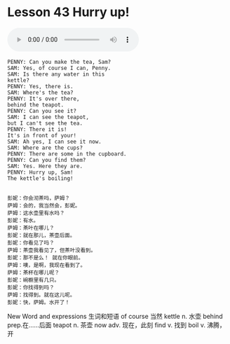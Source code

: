 # Lesson 43 Hurry up!

​<audio id="audio" controls="" loop="loop">
    <source id="mp3" src="https://online1.tingclass.net/lesson/shi0529/0000/16/43.mp3"> 
</audio>

```
PENNY: Can you make the tea, Sam?
SAM: Yes, of course I can, Penny.
SAM: Is there any water in this
kettle?
PENNY: Yes, there is.
SAM: Where's the tea?
PENNY: It's over there,
behind the teapot.
PENNY: Can you see it?
SAM: I can see the teapot,
but I can't see the tea.
PENNY: There it is!
It's in front of your!
SAM: Ah yes, I can see it now.
SAM: Where are the cups?
PENNY: There are some in the cupboard.
PENNY: Can you find them?
SAM: Yes. Here they are.
PENNY: Hurry up, Sam!
The kettle's boiling!


彭妮：你会沏茶吗，萨姆？
萨姆：会的，我当然会，彭妮。
萨姆：这水壶里有水吗？
彭妮：有水。
萨姆：茶叶在哪儿？
彭妮：就在那儿，茶壶后面。
彭妮：你看见了吗？
萨姆：茶壶我看见了，但茶叶没看到。
彭妮：那不是么！ 就在你眼前。
萨姆：噢，是啊，我现在看到了。
萨姆：茶杯在哪儿呢？
彭妮：碗橱里有几只。
彭妮：你找得到吗？
萨姆：找得到。就在这儿呢。
彭妮：快，萨姆。水开了！
```


New Word and expressions 生词和短语
of course
当然
kettle
n. 水壶
behind
prep.在……后面
teapot
n. 茶壶
now
adv. 现在，此刻
find
v. 找到
boil
v. 沸腾，开

